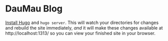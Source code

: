 DauMau Blog
=================

[Install Hugo](http://gohugo.io/overview/installing) and `hugo server`. 
This will watch your directories for changes and rebuild the site immediately, 
*and* it will make these changes available at http://localhost:1313/ 
so you can view your finished site in your browser.